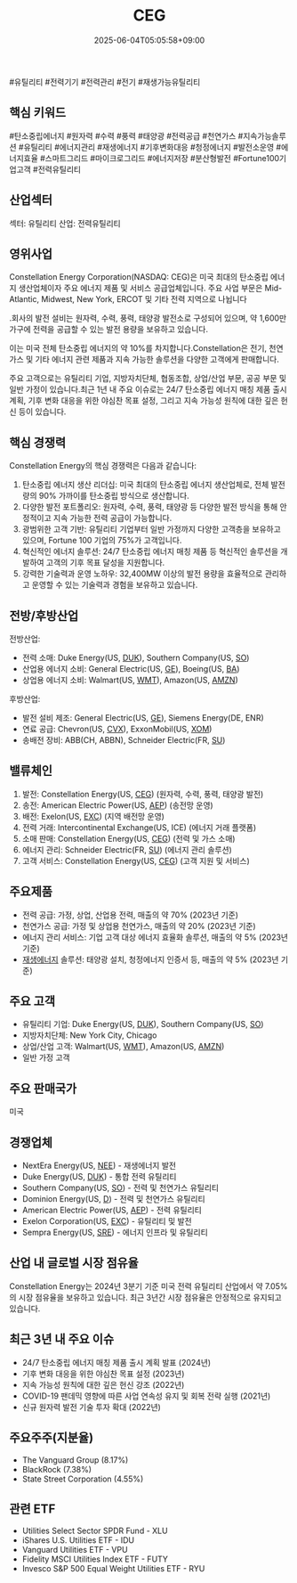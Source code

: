 ﻿---
title: "CEG"
date: 2025-06-04T05:05:58+09:00
lastmod: 2025-06-04T05:05:58+09:00
type: docs
sidebar:
  open: true
weight: 187
---
<div style="display:none">
  <meta property="article:published_time" content="2025-06-03T20:05:58Z" />
  <meta property="article:modified_time" content="2025-06-03T20:05:58Z" />
</div>
#유틸리티  #전력기기 #전력관리 #전기 
#재생가능유틸리티

## 핵심 키워드

#탄소중립에너지 #원자력 #수력 #풍력 #태양광 #전력공급 #천연가스 #지속가능솔루션 #유틸리티 #에너지관리 #재생에너지 #기후변화대응 #청정에너지 #발전소운영 #에너지효율 #스마트그리드 #마이크로그리드 #에너지저장 #분산형발전 #Fortune100기업고객 #전력유틸리티 

## 산업섹터

섹터: 유틸리티
산업: 전력유틸리티

## 영위사업

Constellation Energy Corporation(NASDAQ: CEG)은 미국 최대의 탄소중립 에너지 생산업체이자 주요 에너지 제품 및 서비스 공급업체입니다. 주요 사업 부문은 Mid-Atlantic, Midwest, New York, ERCOT 및 기타 전력 지역으로 나뉩니다

.회사의 발전 설비는 원자력, 수력, 풍력, 태양광 발전소로 구성되어 있으며, 약 1,600만 가구에 전력을 공급할 수 있는 발전 용량을 보유하고 있습니다. 

이는 미국 전체 탄소중립 에너지의 약 10%를 차지합니다.Constellation은 전기, 천연가스 및 기타 에너지 관련 제품과 지속 가능한 솔루션을 다양한 고객에게 판매합니다. 

주요 고객으로는 유틸리티 기업, 지방자치단체, 협동조합, 상업/산업 부문, 공공 부문 및 일반 가정이 있습니다.최근 1년 내 주요 이슈로는 24/7 탄소중립 에너지 매칭 제품 출시 계획, 기후 변화 대응을 위한 야심찬 목표 설정, 그리고 지속 가능성 원칙에 대한 깊은 헌신 등이 있습니다.

## 핵심 경쟁력

Constellation Energy의 핵심 경쟁력은 다음과 같습니다:

1. 탄소중립 에너지 생산 리더십: 미국 최대의 탄소중립 에너지 생산업체로, 전체 발전량의 90% 가까이를 탄소중립 방식으로 생산합니다.
2. 다양한 발전 포트폴리오: 원자력, 수력, 풍력, 태양광 등 다양한 발전 방식을 통해 안정적이고 지속 가능한 전력 공급이 가능합니다.
3. 광범위한 고객 기반: 유틸리티 기업부터 일반 가정까지 다양한 고객층을 보유하고 있으며, Fortune 100 기업의 75%가 고객입니다.
4. 혁신적인 에너지 솔루션: 24/7 탄소중립 에너지 매칭 제품 등 혁신적인 솔루션을 개발하여 고객의 기후 목표 달성을 지원합니다.
5. 강력한 기술력과 운영 노하우: 32,400MW 이상의 발전 용량을 효율적으로 관리하고 운영할 수 있는 기술력과 경험을 보유하고 있습니다.

## 전방/후방산업

전방산업:

- 전력 소매: Duke Energy(US, [DUK](/company-analysis/duk/)), Southern Company(US, [SO](/company-analysis/so/))
- 산업용 에너지 소비: General Electric(US, [GE](/company-analysis/ge/)), Boeing(US, [BA](/company-analysis/ba/))
- 상업용 에너지 소비: Walmart(US, [WMT](/company-analysis/wmt/)), Amazon(US, [AMZN](/company-analysis/amzn/))

후방산업:

- 발전 설비 제조: General Electric(US, [GE](/company-analysis/ge/)), Siemens Energy(DE, ENR)
- 연료 공급: Chevron(US, [CVX](/company-analysis/cvx/)), ExxonMobil(US, [XOM](/company-analysis/xom/))
- 송배전 장비: ABB(CH, ABBN), Schneider Electric(FR, [SU](/company-analysis/su/))

## 밸류체인

1. 발전: Constellation Energy(US, [CEG](/company-analysis/ceg/)) (원자력, 수력, 풍력, 태양광 발전)
2. 송전: American Electric Power(US, [AEP](/company-analysis/aep/)) (송전망 운영)
3. 배전: Exelon(US, [EXC](/company-analysis/exc/)) (지역 배전망 운영)
4. 전력 거래: Intercontinental Exchange(US, ICE) (에너지 거래 플랫폼)
5. 소매 판매: Constellation Energy(US, [CEG](/company-analysis/ceg/)) (전력 및 가스 소매)
6. 에너지 관리: Schneider Electric(FR, [SU](/company-analysis/su/)) (에너지 관리 솔루션)
7. 고객 서비스: Constellation Energy(US, [CEG](/company-analysis/ceg/)) (고객 지원 및 서비스)

## 주요제품

- 전력 공급: 가정, 상업, 산업용 전력, 매출의 약 70% (2023년 기준)
- 천연가스 공급: 가정 및 상업용 천연가스, 매출의 약 20% (2023년 기준)
- 에너지 관리 서비스: 기업 고객 대상 에너지 효율화 솔루션, 매출의 약 5% (2023년 기준)
- [재생에너지](/industry-study/재생에너지/) 솔루션: 태양광 설치, 청정에너지 인증서 등, 매출의 약 5% (2023년 기준)

## 주요 고객

- 유틸리티 기업: Duke Energy(US, [DUK](/company-analysis/duk/)), Southern Company(US, [SO](/company-analysis/so/))
- 지방자치단체: New York City, Chicago
- 상업/산업 고객: Walmart(US, [WMT](/company-analysis/wmt/)), Amazon(US, [AMZN](/company-analysis/amzn/))
- 일반 가정 고객

## 주요 판매국가

미국

## 경쟁업체

- NextEra Energy(US, [NEE](/company-analysis/nee/)) - 재생에너지 발전
- Duke Energy(US, [DUK](/company-analysis/duk/)) - 통합 전력 유틸리티
- Southern Company(US, [SO](/company-analysis/so/)) - 전력 및 천연가스 유틸리티
- Dominion Energy(US, [D](/company-analysis/d/)) - 전력 및 천연가스 유틸리티
- American Electric Power(US, [AEP](/company-analysis/aep/)) - 전력 유틸리티
- Exelon Corporation(US, [EXC](/company-analysis/exc/)) - 유틸리티 및 발전
- Sempra Energy(US, [SRE](/company-analysis/sre/)) - 에너지 인프라 및 유틸리티

## 산업 내 글로벌 시장 점유율

Constellation Energy는 2024년 3분기 기준 미국 전력 유틸리티 산업에서 약 7.05%의 시장 점유율을 보유하고 있습니다. 최근 3년간 시장 점유율은 안정적으로 유지되고 있습니다.

## 최근 3년 내 주요 이슈

- 24/7 탄소중립 에너지 매칭 제품 출시 계획 발표 (2024년)
- 기후 변화 대응을 위한 야심찬 목표 설정 (2023년)
- 지속 가능성 원칙에 대한 깊은 헌신 강조 (2022년)
- COVID-19 팬데믹 영향에 따른 사업 연속성 유지 및 회복 전략 실행 (2021년)
- 신규 원자력 발전 기술 투자 확대 (2022년)

## 주요주주(지분율)

- The Vanguard Group (8.17%)
- BlackRock (7.38%)
- State Street Corporation (4.55%)

## 관련 ETF

- Utilities Select Sector SPDR Fund - XLU
- iShares U.S. Utilities ETF - IDU
- Vanguard Utilities ETF - VPU
- Fidelity MSCI Utilities Index ETF - FUTY
- Invesco S&P 500 Equal Weight Utilities ETF - RYU
